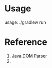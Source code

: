 # Usage
usage: ./gradlew run



# Reference
1. [Java DOM Parser](https://www.tutorialspoint.com/java_xml/java_dom_parse_document.htm)
2. 